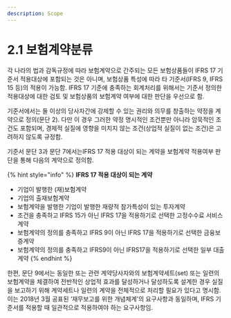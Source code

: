 ```yaml
---
description: Scope
---
```


# 2.1 보험계약분류

각 나라의 법과 감독규정에 따라 보험계약으로 간주되는 모든 보험상품들이 IFRS 17 기준서 적용대상에 포함되는 것은 아니며, 보험상품 특성에 따라 타 기준서(IFRS 9, IFRS 15 등)의 적용이 가능함. IFRS 17 기준에 충족하는 회계처리를 위해서는 기준서 정의한 적용대상에 대한 검토 및 보험상품의 보험계약 여부에 대한 판단을 우선으로 함.

기준서에서는 둘 이상의 당사자간에 강제할 수 있는 권리와 의무를 창출하는 약정을 계약으로 정의(문단 2). 다만 이 경우 그러한 약정 명시적인 조건뿐만 아니라 암묵적인 조건도 포함되며, 경제적 실질에 영향을 미치지 않는 조건(상업적 실질이 없는 조건)은 고려하지 않도록 규정함.

&#x20;기준서 문단 3과 문단 7에서는IFRS 17 적용 대상이 되는 계약을 보험계약 적용여부 판단을 통해 다음의 계약으로 정의함.

{% hint style="info" %}
**IFRS 17 적용 대상이 되는 계약**

* 기업이 발행한 (재)보험계약
* 기업의 출재보험계약&#x20;
* 보험계약을 발행한 기업이 발행한 재량적 참가특성이 있는 투자계약 &#x20;
* 조건을 충족하고 IFRS 15가 아닌 IFRS 17을 적용하기로 선택한 고정수수료 서비스계약
* 보험계약의 정의를 충족하고 IFRS 9이 아닌 IFRS 17을 적용하기로 선택한 금융보증계약
* 보험계약의 정의를 충족하고 IFRS9이 아닌 IFRS17을 적용하기로 선택한 일부 대출계약&#x20;
{% endhint %}

한편, 문단 9에서는 동일한 또는 관련 계약당사자와의 보험계약세트(set) 또는 일련의 보험계약을 체결하여 전반적인 상업적 효과를 달성하거나 달성하도록 설계한 경우 실질을 보고하기 위해 계약세트나 일련의 계약을 전체적으로 처리할 필요가 있다고 명시함. 이는 2018년 3월 공표된 ‘재무보고를 위한 개념체계’의 요구사항과 동일하며, IFRS 기준서를 적용할 때 일관적으로 적용하여야 하는 요구사항임.
